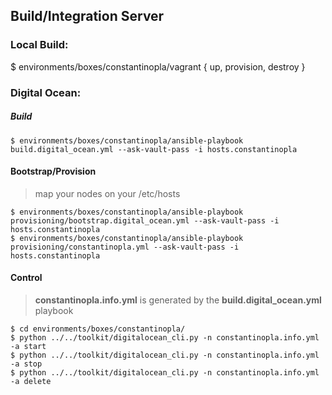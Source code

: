 ## Build/Integration Server

### Local Build:

$ environments/boxes/constantinopla/vagrant { up, provision, destroy }

### Digital Ocean:
##### Build

```
$ environments/boxes/constantinopla/ansible-playbook build.digital_ocean.yml --ask-vault-pass -i hosts.constantinopla
```

#### Bootstrap/Provision

> map your nodes on your /etc/hosts

```
$ environments/boxes/constantinopla/ansible-playbook provisioning/bootstrap.digital_ocean.yml --ask-vault-pass -i hosts.constantinopla
$ environments/boxes/constantinopla/ansible-playbook provisioning/constantinopla.yml --ask-vault-pass -i hosts.constantinopla
```

#### Control

> **constantinopla.info.yml** is generated by the **build.digital_ocean.yml** playbook

```
$ cd environments/boxes/constantinopla/
$ python ../../toolkit/digitalocean_cli.py -n constantinopla.info.yml -a start
$ python ../../toolkit/digitalocean_cli.py -n constantinopla.info.yml -a stop
$ python ../../toolkit/digitalocean_cli.py -n constantinopla.info.yml -a delete
```